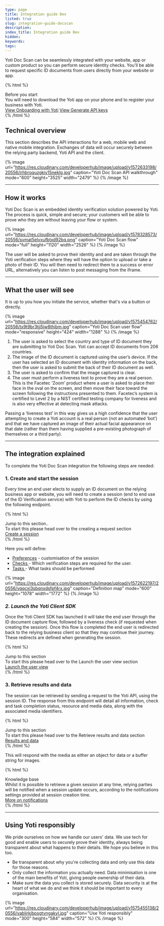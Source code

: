 ```yaml
---
type: page
title: Integration guide Dev
listed: true
slug: integration-guide-docscan
description: 
index_title: Integration guide Dev
hidden: 
keywords: 
tags: 
---
```


Yoti Doc Scan can be seamlessly integrated with your website, app or custom product so you can perform secure identity checks.  You'll be able to request specific ID documents from users directly from your website or app.

{% html %}
<div class="alert-BYS">
   <div class="alert-title" id="BYS">
      Before you start
   </div>
   <div class="alert-text" >
      You will need to download the Yoti app on your phone and to register your business with Yoti.
   </div>
   <div class="alert-links"> 
      <a href="https://developers.yoti.com/yoti/getting-started-hub">View Onboarding with Yoti</a>
      <a target="_self" href="https://developers.yoti.com/yoti/generating-the-api-keys">View Generate API keys</a> 
   </div>
</div>
{% /html %}

## Technical overview

This section describes the API interactions for a web, mobile web and native mobile integration. Exchanges of data will occur securely between the relying party backend, Yoti API and the client.

{% image url="https://res.cloudinary.com/developerhub/image/upload/v1572633198/20556/irhbroquzgkiv15neklg.jpg" caption="Yoti Doc Scan API walkthrough" mode="600" height="3525" width="2479" %}
{% /image %}

---

## How it works

Yoti Doc Scan is an embedded identity verification solution powered by Yoti. The process is quick, simple and secure; your customers will be able to prove who they are without leaving your flow or system.

{% image url="https://res.cloudinary.com/developerhub/image/upload/v1578328573/20556/svmat5elvxufbtxd92bq.png" caption="Yoti Doc Scan flow" mode="full" height="1120" width="2526" %}
{% /image %}

The user will be asked to prove their identity and and are taken through the Yoti verification steps where they will have the option to upload or take a photo of their ID. You will then need to redirect them to a success or error URL, alternatively you can listen to post messaging from the iframe.

---

## What the user will see

It is up to you how you initiate the service, whether that's via a button or directly. 

{% image url="https://res.cloudinary.com/developerhub/image/upload/v1575454762/20556/tx9t9br3tjj5jw8thibm.jpg" caption="Yoti Doc Scan user flow" mode="responsive" height="424" width="1288" %}
{% /image %}

1. The user is asked to select the country and type of ID document they are submitting to Yoti Doc Scan. Yoti can accept ID documents from 206 countries.
2. The image of the ID document is captured using the user’s device. If the user has selected an ID document with identity information on the back, then the user is asked to submit the back of their ID document as well.
3. The user is asked to confirm that the image captured is clear.
4. The user must perform a liveness test to prove they are a real person. This is the Facetec ‘Zoom’ product where a user is asked to place their face in the oval on the screen, and then move their face toward the screen following the instructions presented to them. Facetec’s system is certified to Level 2 by a NIST certified testing company for liveness and is also very effective at detecting mask attacks.

Passing a ‘liveness test’ in this way gives us a high confidence that the user attempting to create a Yoti account is a real person (not an automated ‘bot’) and that we have captured an image of their actual facial appearance on that date (rather than them having supplied a pre-existing photograph of themselves or a third party).

---

## The integration explained

To complete the Yoti Doc Scan integration the following steps are needed:

### **1. Create and start the session**

Every time an end user elects to supply an ID document on the relying business app or website, you will need to create a session (end to end use of the ID Verification service) with Yoti to perform the ID checks by using the following endpoint.

{% html %}
<div class="alert-GTK">
    <div class="alert-title" id="GTK">
        Jump to this section.. 
    </div>
    <div class="alert-text">
        To start this please head over to the creating a request section
    </div>
    <div class="alert-links"> 
        <a href="https://developers.yoti.com/yoti/generating-a-session">Create a session</a>
   </div>
</div>
{% /html %}

Here you will define:

- [Preferences](https://developers.yoti.com/yoti/generating-a-session) - customisation of the session
- [Checks ](https://developers.yoti.com/yoti/generating-a-session#2-checks-configuration)- Which verification steps are required for the user.
- [Tasks ](https://developers.yoti.com/yoti/generating-a-session#3-tasks-configuration)- What tasks should be performed

{% image url="https://res.cloudinary.com/developerhub/image/upload/v1572622197/20556/vqqcxi3sbqnxdsfpf4rx.jpg" caption="Definition map" mode="600" height="1078" width="1772" %}
{% /image %}

### _2. Launch the Yoti Client SDK_

Once the Yoti Client SDK has launched it will take the end user through the ID document capture flow, followed by a liveness check (if requested when creating the session). Once this flow is completed the end user is redirected back to the relying business client so that they may continue their journey. These redirects are defined when generating the session.

{% html %}
<div class="alert-GTK">
    <div class="alert-title" id="GTK">
        Jump to this section
    </div>
    <div class="alert-text">
        To start this please head over to the Launch the user view section
    </div>
    <div class="alert-links"> 
        <a href="https://developers.yoti.com/yoti/render-the-user-view">Launch the user view</a>
   </div>
</div>
{% /html %}

### **3. Retrieve results and data**

The session can be retrieved by sending a request to the Yoti API, using the session ID. The response from this endpoint will detail all information, check and task completion status, resource and media data, along with the associated media identifiers.

{% html %}
<div class="alert-GTK">
    <div class="alert-title" id="GTK">
        Jump to this section
    </div>
    <div class="alert-text">
        To start this please head over to the Retrieve results and data section
    </div>
    <div class="alert-links"> 
        <a href="https://developers.yoti.com/yoti/session-and-media-retrieval">Results and data</a>
   </div>
</div>
{% /html %}

This will respond with the media as either an object for data or a buffer string for images.

{% html %}
<div class="alert-know">
    <div class="alert-title" id="know">
        Knowledge base
    </div>
    <div class="alert-text">
        Whilst it is possible to retrieve a given session at any time, relying parties will be notified when a session update occurs, according to the notifications settings provided at session creation time.
    </div>
    <div class="alert-links"> 
       <a target="_self" href="https://developers.yoti.com/yoti/knowledge-base-docscan#notifications">More on notifications</a> 
    </div>
</div>
{% /html %}

---

## Using Yoti responsibly

We pride ourselves on how we handle our users' data. We use tech for good and enable users to securely prove their identity, always being transparent about what happens to their details. We hope you believe in this too.

- Be transparent about why you're collecting data and only use this data for those reasons.
- Only collect the information you actually need. Data minimisation is one of the main benefits of Yoti, giving people ownership of their data.
- Make sure the data you collect is stored securely. Data security is at the heart of what we do and we think it should be important to every organisation.

{% image url="https://res.cloudinary.com/developerhub/image/upload/v1575455138/20556/vablirkjbpsgtvngakyl.jpg" caption="Use Yoti responsibly" mode="300" height="584" width="572" %}
{% /image %}